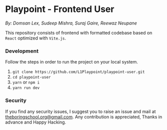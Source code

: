# Playpoint - Frontend User
*By: Domsan Lex, Sudeep Mishra, Suraj Gaire, Reewaz Neupane*

This repository consists of frontend with formatted codebase based on `React` optimized with `Vite.js`.

### Development
Follow the steps in order to run the project on your local system.

 1. `git clone https://github.com/L1Playpoint/playpoint-user.git`
 2. `cd playpoint-user`
 3. `yarn` or `npm i`
 4. `yarn run dev`

### Security
If you find any security issues, I suggest you to raise an issue and mail at theboringschool.org@gmail.com. Any contribution is appreciated, Thanks in advance and Happy Hacking.